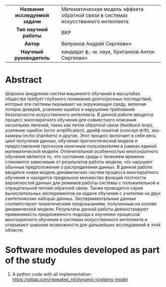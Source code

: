 <table>
    <tr>
        <td align="center"> <b> Название исследуемой задачи </b> </td>
        <td> Математическая модель эффекта обратной связи в системах искусственного интеллекта </td>
    </tr>
    <tr>
        <td align="center"> <b> Тип научной работы </b> </td>
        <td> ВКР </td>
    </tr>
    <tr>
        <td align="center"> <b> Автор </b> </td>
        <td> Веприков Андрей Сергеевич </td>
    </tr>
    <tr>
        <td align="center"> <b> Научный руководитель </b> </td>
        <td> кандидат ф.-м. наук, Хританков Антон Сергеевич </td>
    </tr>
</table>

Abstract
========

Широкое внедрение систем машинного обучения в масштабах общества требует глубокого понимания долгосрочных последствий, которые эти системы оказывают на окружающую среду, включая потерю доверия, усиление ошибок и нарушение требований безопасности искусственного интеллекта.
В данной работе вводится процесс многократного обучения для совместного описания нескольких явлений, таких как петли обратной связи (feedback loop), усиление ошибок (error amplification), дрейф понятий (concept drift), эхо-камеры (echo chambers) и другие. Этот процесс включает в себя весь цикл получения данных, обучения прогностической модели и предоставления прогнозов конечным пользователям в рамках единой математической модели.
Отличительной особенностью многократного обучения является то, что состояние среды с течением времени становится зависимым от результатов работы модели, что нарушает обычные предположения о распределении данных.
В данной работе вводится новая модель динамических систем процесса многократного обучения и находится предельное множество функций плотности вероятностей данных для режимов работы системы с положительной и отрицательной петлей обратной связи.
Также проводится серия вычислительных экспериментов на задаче обучения с учителем на двух синтетических наборах данных. Экспериментальные данные соответствуют теоретическим предсказаниям, полученным на основе динамической модели. Результаты данной работы демонстрируют применимость предложенного подхода к изучению процессов многократного обучения в системах искусственного интеллекта и открывают широкие возможности для дальнейших исследований в этой области.

Software modules developed as part of the study
======================================================
1. A python code with all implementation: https://gitlab.com/repeated_ml/dynamic-systems-model

